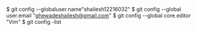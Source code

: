 $ git config --globaluser.name"shailesh12216032"
$ git config --global user.email "ghewadeshailesh@gmail.com"
$ git config --global core.editor "Vim"
$ git config -list
<!---
shailesh12216032/shailesh12216032 is a ✨ special ✨ repository because its `README.md` (this file) appears on your GitHub profile.
You can click the Preview link to take a look at your changes.
--->
